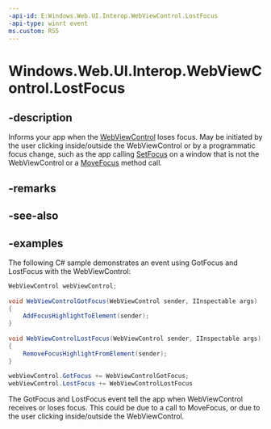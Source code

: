 ```yaml
---
-api-id: E:Windows.Web.UI.Interop.WebViewControl.LostFocus
-api-type: winrt event
ms.custom: RS5
---
```


<!-- Event syntax.
public event TypedEventHandler LostFocus<WebViewControl,  object>
-->

# Windows.Web.UI.Interop.WebViewControl.LostFocus

## -description
Informs your app when the [WebViewControl](https://docs.microsoft.com/uwp/api/windows.web.ui.interop.webviewcontrol) loses focus. May be initiated by the user clicking inside/outside the WebViewControl or by a programmatic focus change, such as the app calling [SetFocus](https://msdn.microsoft.com/library/windows/desktop/ms646312(v=vs.85).aspx) on a window that is not the WebViewControl or a [MoveFocus](https://docs.microsoft.com/uwp/api/windows.web.ui.interop.webviewcontrol.movefocus) method call.

## -remarks

## -see-also

## -examples

The following C# sample demonstrates an event using GotFocus and LostFocus with the WebViewControl:

```csharp
WebViewControl webViewControl; 
 
void WebViewControlGotFocus(WebViewControl sender, IInspectable args) 
{ 
    AddFocusHighlightToElement(sender); 
} 
 
void WebViewControlLostFocus(WebViewControl sender, IInspectable args) 
{ 
    RemoveFocusHighlightFromElement(sender); 
} 
 
webViewControl.GotFocus += WebViewControlGotFocus; 
webViewControl.LostFocus += WebViewControlLostFocus
```

The GotFocus and LostFocus event tell the app when WebViewControl receives or loses focus. This could be due to a call to MoveFocus, or due to the user clicking inside/outside the WebViewControl. 
